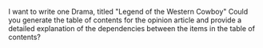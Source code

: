 I want to write one Drama, titled "Legend of the Western Cowboy" Could you generate the table of contents for the opinion article and provide a detailed explanation of the dependencies between the items in the table of contents?